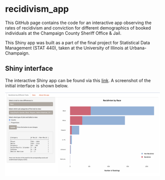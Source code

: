 # recidivism_app
This GitHub page contains the code for an interactive app observing the rates of recidivism and conviction for different demographics of booked individuals at the Champaign County Sheriff Office & Jail.

This Shiny app was built as a part of the final project for Statistical Data Management (STAT 440), taken at the University of Illinois at Urbana-Champaign.

## Shiny interface
The interactive Shiny app can be found via this [link](https://katiejchai.shinyapps.io/recidivism_app/). A screenshot of the initial interface is shown below.

![Shiny app interface](www/app_image.png)
